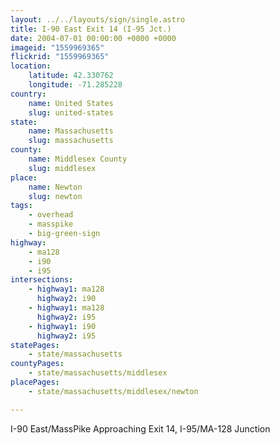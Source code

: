 ```yaml
---
layout: ../../layouts/sign/single.astro
title: I-90 East Exit 14 (I-95 Jct.)
date: 2004-07-01 00:00:00 +0000 +0000
imageid: "1559969365"
flickrid: "1559969365"
location:
    latitude: 42.330762
    longitude: -71.285228
country:
    name: United States
    slug: united-states
state:
    name: Massachusetts
    slug: massachusetts
county:
    name: Middlesex County
    slug: middlesex
place:
    name: Newton
    slug: newton
tags:
    - overhead
    - masspike
    - big-green-sign
highway:
    - ma128
    - i90
    - i95
intersections:
    - highway1: ma128
      highway2: i90
    - highway1: ma128
      highway2: i95
    - highway1: i90
      highway2: i95
statePages:
    - state/massachusetts
countyPages:
    - state/massachusetts/middlesex
placePages:
    - state/massachusetts/middlesex/newton

---
```

I-90 East/MassPike Approaching Exit 14, I-95/MA-128 Junction